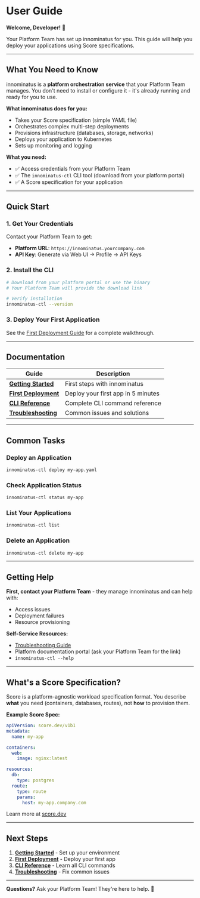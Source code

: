 # User Guide

**Welcome, Developer!** 👋

Your Platform Team has set up innominatus for you. This guide will help you deploy your applications using Score specifications.

---

## What You Need to Know

innominatus is a **platform orchestration service** that your Platform Team manages. You don't need to install or configure it - it's already running and ready for you to use.

**What innominatus does for you:**
- Takes your Score specification (simple YAML file)
- Orchestrates complex multi-step deployments
- Provisions infrastructure (databases, storage, networks)
- Deploys your application to Kubernetes
- Sets up monitoring and logging

**What you need:**
- ✅ Access credentials from your Platform Team
- ✅ The `innominatus-ctl` CLI tool (download from your platform portal)
- ✅ A Score specification for your application

---

## Quick Start

### 1. Get Your Credentials

Contact your Platform Team to get:
- **Platform URL**: `https://innominatus.yourcompany.com`
- **API Key**: Generate via Web UI → Profile → API Keys

### 2. Install the CLI

```bash
# Download from your platform portal or use the binary
# Your Platform Team will provide the download link

# Verify installation
innominatus-ctl --version
```

### 3. Deploy Your First Application

See the [First Deployment Guide](first-deployment.md) for a complete walkthrough.

---

## Documentation

| Guide | Description |
|-------|-------------|
| **[Getting Started](getting-started.md)** | First steps with innominatus |
| **[First Deployment](first-deployment.md)** | Deploy your first app in 5 minutes |
| **[CLI Reference](cli-reference.md)** | Complete CLI command reference |
| **[Troubleshooting](troubleshooting.md)** | Common issues and solutions |

---

## Common Tasks

### Deploy an Application

```bash
innominatus-ctl deploy my-app.yaml
```

### Check Application Status

```bash
innominatus-ctl status my-app
```

### List Your Applications

```bash
innominatus-ctl list
```

### Delete an Application

```bash
innominatus-ctl delete my-app
```

---

## Getting Help

**First, contact your Platform Team** - they manage innominatus and can help with:
- Access issues
- Deployment failures
- Resource provisioning

**Self-Service Resources:**
- [Troubleshooting Guide](troubleshooting.md)
- Platform documentation portal (ask your Platform Team for the link)
- `innominatus-ctl --help`

---

## What's a Score Specification?

Score is a platform-agnostic workload specification format. You describe **what** you need (containers, databases, routes), not **how** to provision them.

**Example Score Spec:**
```yaml
apiVersion: score.dev/v1b1
metadata:
  name: my-app

containers:
  web:
    image: nginx:latest

resources:
  db:
    type: postgres
  route:
    type: route
    params:
      host: my-app.company.com
```

Learn more at [score.dev](https://score.dev)

---

## Next Steps

1. **[Getting Started](getting-started.md)** - Set up your environment
2. **[First Deployment](first-deployment.md)** - Deploy your first app
3. **[CLI Reference](cli-reference.md)** - Learn all CLI commands
4. **[Troubleshooting](troubleshooting.md)** - Fix common issues

---

**Questions?** Ask your Platform Team! They're here to help. 🚀
